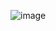 ![image](https://user-images.githubusercontent.com/89120960/221476187-b1a6b48f-ee36-4ad1-9f8d-119a50bcb796.png)
